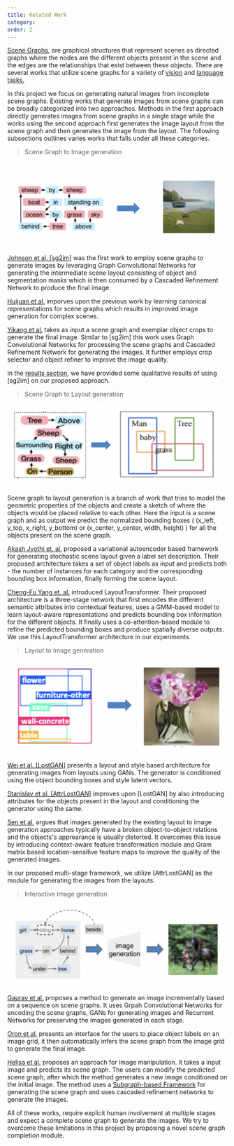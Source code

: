 ```yaml
---
title: Related Work
category:
order: 2
---
```


[Scene Graphs](https://arxiv.org/pdf/2104.01111.pdf), are graphical structures that represent scenes as directed graphs where the nodes are the different objects present in the scene and the edges are the relationships that exist between these objects. There are several works that utilize scene graphs for a variety of [vision](https://openaccess.thecvf.com/content_cvpr_2015/papers/Johnson_Image_Retrieval_Using_2015_CVPR_paper.pdf) and [language tasks.](https://arxiv.org/pdf/1607.08822.pdf)

In this project we focus on generating natural images from incomplete scene graphs. Existing works that generate images from scene graphs can be broadly categorized into two approaches. Methods in the  first approach directly generates images from scene graphs in a single stage while the works using the second approach first generates the image layout from the scene graph and then generates the image from the layout. The following subsections outlines varies works that falls under all these categories.

> Scene Graph to Image generation
<center>
<img src="../images/sg_img.png" alt="example" style="width:500px;"/>
<br>
</center>

[Johnson et al. [sg2im]](https://arxiv.org/pdf/1804.01622.pdf) was the first work to employ scene graphs to generate images by leveraging Graph Convolutional Networks for generating the intermediate scene layout consisting of object and segmentation masks which is then consumed by a Cascaded Refinement Network to produce the final image.

[Huijuan et al.](https://arxiv.org/pdf/1912.07414.pdf) imporves upon the previous work by learning canonical representations for scene graphs which results in improved image generation for complex scenes.

[Yikang et al.](https://arxiv.org/pdf/1905.01608.pdf) takes as input a scene graph and exemplar object crops to generate the final image. Similar to [sg2im] this work uses Graph Convolutional Networks for processing the scene graphs and Cascaded Refinement Network for generating the images. It further employs crop selector and object refiner to improve the image quality.

In the [results section](../Results/Fine-Tuning), we have provided some qualitative results of using [sg2im] on our proposed approach.

> Scene Graph to Layout generation
<center>
<img src="../images/sg_lt.png" alt="example" style="width:500px;"/>
<br>
</center>

Scene graph to layout generation is a branch of work that tries to model the geometric properties of the objects and create a sketch of where the objects would be placed relative to each other. Here the input is a scene graph and as output we predict the normalized bounding boxes ( (x_left, y_top, x_right, y_bottom) or (x_center, y_center, width, height) ) for all the objects present on the scene graph.

 [Akash Jyothi et. al.](https://openaccess.thecvf.com/content_ICCV_2019/papers/Jyothi_LayoutVAE_Stochastic_Scene_Layout_Generation_From_a_Label_Set_ICCV_2019_paper.pdf) proposed a variational autoencoder based framework for generating stochastic scene layout given a label set description. Their proposed architecture takes a set of object labels as input and predicts both - the number of instances for each category and the corresponding bounding box information, finally forming the scene layout. 
 
  [Cheng-Fu Yang et. al.](https://openaccess.thecvf.com/content/CVPR2021/papers/Yang_LayoutTransformer_Scene_Layout_Generation_With_Conceptual_and_Spatial_Diversity_CVPR_2021_paper.pdf) introduced LayoutTransformer. Their proposed architecture is a three-stage network that first encodes the different semantic attributes into contextual features, uses a GMM-based model to learn layout-aware representations and predicts bounding box information for the different objects. It finally uses a co-attention-based module to refine the predicted bounding boxes and produce spatially diverse outputs. We use this LayoutTransformer architecture in our experiments.

> Layout to Image generation
<center>
<img src="../images/lt_img.png" alt="example" style="width:500px;"/>
<br>
</center>

[Wei et al. [LostGAN]](https://arxiv.org/pdf/1908.07500.pdf) presents a layout and style based architecture for generating images from layouts using GANs. The generator is conditioned using the object bounding boxes and style latent vectors.

[Stanislav et al. [AttrLostGAN]](https://arxiv.org/pdf/2103.13722.pdf) improves upon [LostGAN] by also introducing attributes for the objects present in the layout and conditioning the generator using the same.

[Sen et al.](https://arxiv.org/pdf/2103.11897.pdf) argues that images generated by the existing layout to image generation approaches typically have a broken object-to-object relations and the objects's apprearance is usually distorted. It overcomes this issue by introducing context-aware feature transformation module and Gram matrix based location-sensitive feature maps to improve the quality of the generated images.

In our proposed multi-stage framework, we utilize [AttrLostGAN] as the module for generating the images from the layouts.

> Interactive Image generation
<center>
<img src="../images/int_sg.png" alt="example" style="width:500px;"/>
<br>
</center>

[Gaurav et al.](https://arxiv.org/pdf/1905.03743.pdf) proposes a method to generate an image incrementally based on a sequence on scene graphs. It uses Grpah Convolutional Networks for encoding the scene graphs, GANs for generating images and Recurrent Networks for preserving the images generated in each stage.

[Oron et al.](https://arxiv.org/pdf/1909.05379.pdf) presents an interface for the users to place object labels on an image grid, it then automatically infers the scene graph from the image grid to generate the final image. 

[Helisa et al.](https://arxiv.org/pdf/2004.03677.pdf) proposes an approach for image manipulation. It takes a input image and predicts its scene graph. The users can modify the predicted scene graph, after which the method generates a new image conditioned on the initial image. The method uses a [Subgraph-based Framework](https://arxiv.org/pdf/1806.11538.pdf) for generating the scene graph and uses cascaded refinement networks to generate the images.

All of these works, require explicit human involvement at multiple stages and expect a complete scene graph to generate the images. We try to overcome these limitations in this project by proposing a novel scene graph completion module. 
